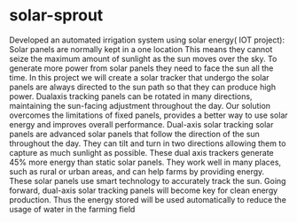 # solar-sprout
Developed an automated irrigation system using solar energy( IOT project):
Solar panels are normally kept in a one location This means they cannot seize the maximum 
amount of sunlight as the sun moves over the sky. To generate more power from solar panels 
they need to face the sun all the time. In this project we will create a solar tracker that undergo 
the solar panels are always directed to the sun path so that they can produce high power. 
Dualaxis tracking panels can be rotated in many directions, maintaining the sun-facing 
adjustment throughout the day. Our solution overcomes the limitations of fixed panels, 
provides a better way to use solar energy and improves overall performance. Dual-axis solar 
tracking solar panels are advanced solar panels that follow the direction of the sun throughout 
the day. They can tilt and turn in two directions allowing them to capture as much sunlight as 
possible. These dual axis trackers generate 45% more energy than static solar panels. They 
work well in many places, such as rural or urban areas, and can help farms by providing energy. 
These solar panels use smart technology to accurately track the sun. Going forward, dual-axis 
solar tracking panels will become key for clean energy production.
Thus the energy stored will be used automatically to reduce the usage of water in the farming 
field
